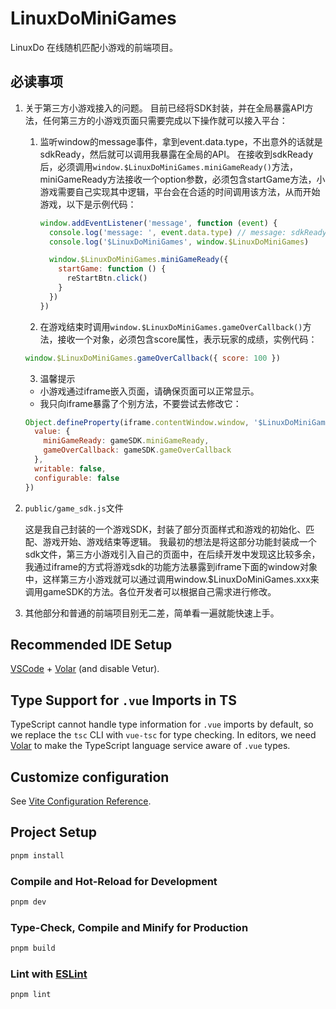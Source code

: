 # LinuxDoMiniGames

LinuxDo 在线随机匹配小游戏的前端项目。

## 必读事项

1. 关于第三方小游戏接入的问题。
   目前已经将SDK封装，并在全局暴露API方法，任何第三方的小游戏页面只需要完成以下操作就可以接入平台：

   1. 监听window的message事件，拿到event.data.type，不出意外的话就是sdkReady，然后就可以调用我暴露在全局的API。
      在接收到sdkReady后，必须调用`window.$LinuxDoMiniGames.miniGameReady()`方法，miniGameReady方法接收一个option参数，必须包含startGame方法，小游戏需要自己实现其中逻辑，平台会在合适的时间调用该方法，从而开始游戏，以下是示例代码：

      ```js
      window.addEventListener('message', function (event) {
        console.log('message: ', event.data.type) // message: sdkReady
        console.log('$LinuxDoMiniGames', window.$LinuxDoMiniGames)

        window.$LinuxDoMiniGames.miniGameReady({
          startGame: function () {
            reStartBtn.click()
          }
        })
      })
      ```

   2. 在游戏结束时调用`window.$LinuxDoMiniGames.gameOverCallback()`方法，接收一个对象，必须包含score属性，表示玩家的成绩，实例代码：

   ```js
   window.$LinuxDoMiniGames.gameOverCallback({ score: 100 })
   ```

   3. 温馨提示

   - 小游戏通过iframe嵌入页面，请确保页面可以正常显示。
   - 我只向iframe暴露了个别方法，不要尝试去修改它：

   ```js
   Object.defineProperty(iframe.contentWindow.window, '$LinuxDoMiniGames', {
     value: {
       miniGameReady: gameSDK.miniGameReady,
       gameOverCallback: gameSDK.gameOverCallback
     },
     writable: false,
     configurable: false
   })
   ```

2. `public/game_sdk.js`文件

   这是我自己封装的一个游戏SDK，封装了部分页面样式和游戏的初始化、匹配、游戏开始、游戏结束等逻辑。
   我最初的想法是将这部分功能封装成一个sdk文件，第三方小游戏引入自己的页面中，在后续开发中发现这比较多余，我通过iframe的方式将游戏sdk的功能方法暴露到iframe下面的window对象中，这样第三方小游戏就可以通过调用window.$LinuxDoMiniGames.xxx来调用gameSDK的方法。各位开发者可以根据自己需求进行修改。

3. 其他部分和普通的前端项目别无二差，简单看一遍就能快速上手。

## Recommended IDE Setup

[VSCode](https://code.visualstudio.com/) + [Volar](https://marketplace.visualstudio.com/items?itemName=Vue.volar) (and disable Vetur).

## Type Support for `.vue` Imports in TS

TypeScript cannot handle type information for `.vue` imports by default, so we replace the `tsc` CLI with `vue-tsc` for type checking. In editors, we need [Volar](https://marketplace.visualstudio.com/items?itemName=Vue.volar) to make the TypeScript language service aware of `.vue` types.

## Customize configuration

See [Vite Configuration Reference](https://vitejs.dev/config/).

## Project Setup

```sh
pnpm install
```

### Compile and Hot-Reload for Development

```sh
pnpm dev
```

### Type-Check, Compile and Minify for Production

```sh
pnpm build
```

### Lint with [ESLint](https://eslint.org/)

```sh
pnpm lint
```
